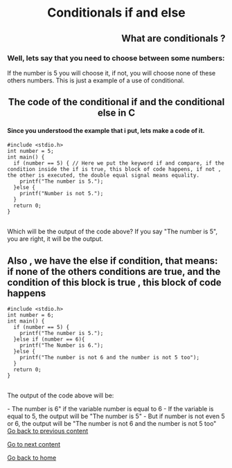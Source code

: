 <h1 align="center">Conditionals if and else</h1>
<h2 align="right">What are conditionals ? </h2> 
<h3> Well, lets say that you need to choose between some numbers:</h3> 
<div> If the number is 5 you will choose it, if not, you will choose none of these others numbers. This is just a example of a use of conditional.</div>

<h2 align="center">The code of the conditional if and the conditional else in C</h2>
<h4>Since you understood the example that i put, lets make a code of it.</h4>
<pre>
<code>#include &lt;stdio.h&gt;
int number = 5;
int main() {
  if (number == 5) { // Here we put the keyword if and compare, if the condition inside the if is true, this block of code happens, if not , the other is executed, the double equal signal means equality.
    printf("The number is 5.");
  }else {
    printf("Number is not 5.");
  }
  return 0;
}
</code>
</pre>
<p>Which will be the output of the code above? If you say "The number is 5", you are right, it will be the output.</p>
<h2>Also , we have the else if condition, that means: if none of the others conditions are true, and the condition of this block is true , this block of code happens </h2>
<pre>
<code>#include &lt;stdio.h&gt;
int number = 6;
int main() {
  if (number == 5) {
    printf("The number is 5.");
  }else if (number == 6){ 
    printf("The Number is 6.");
  }else {
    printf("The number is not 6 and the number is not 5 too");
  }
  return 0;
}
</code>
</pre>
<p>The output of the code above will be:<p>
 - The number is 6" if the variable number is equal to 6
 - If the variable is equal to 5, the output will be  "The number is 5"
 - But if number is not even 5 or 6, the output will be "The number is not 6 and the number is not 5 too"
<a href="../../../01/pages/variables/README.md">Go back to previous content</a> 
<p> <a href="../../../03/pages/repetition_structure_while/README.md">Go to next content</a>  </p>
<p> <a href="../../../../../../README.md">Go back to home</a> </p>


